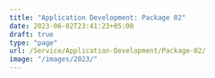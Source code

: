 ```yaml
---
title: "Application Development: Package 02"
date: 2023-06-02T23:41:23+05:00
draft: true
type: "page"
url: /Service/Application-Development/Package-02/
image: "/images/2023/"
---
```

